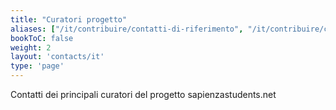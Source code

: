 ```yaml
---
title: "Curatori progetto"
aliases: ["/it/contribuire/contatti-di-riferimento", "/it/contribuire/curatori-del-progetto"]
bookToC: false
weight: 2
layout: 'contacts/it'
type: 'page'
---
```


Contatti dei principali curatori del progetto sapienzastudents.net

